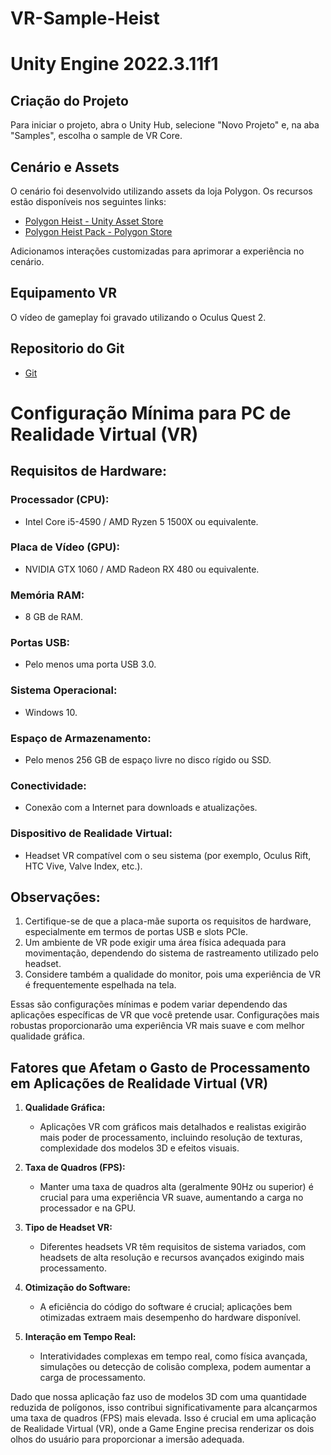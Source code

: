 # VR-Sample-Heist
 
# Unity Engine 2022.3.11f1

## Criação do Projeto
Para iniciar o projeto, abra o Unity Hub, selecione "Novo Projeto" e, na aba "Samples", escolha o sample de VR Core.

## Cenário e Assets
O cenário foi desenvolvido utilizando assets da loja Polygon. Os recursos estão disponíveis nos seguintes links:

- [Polygon Heist - Unity Asset Store](https://assetstore.unity.com/packages/3d/environments/urban/polygon-heist-low-poly-3d-art-by-synty-97949)
- [Polygon Heist Pack - Polygon Store](https://syntystore.com/products/polygon-heist-pack?_pos=1&_sid=318b4c2e4&_ss=r)

Adicionamos interações customizadas para aprimorar a experiência no cenário.

## Equipamento VR
O vídeo de gameplay foi gravado utilizando o Oculus Quest 2.

## Repositorio do Git
- [Git](https://github.com/Ddieguin/CG_VR)

# Configuração Mínima para PC de Realidade Virtual (VR)

## Requisitos de Hardware:

### Processador (CPU):
- Intel Core i5-4590 / AMD Ryzen 5 1500X ou equivalente.

### Placa de Vídeo (GPU):
- NVIDIA GTX 1060 / AMD Radeon RX 480 ou equivalente.

### Memória RAM:
- 8 GB de RAM.

### Portas USB:
- Pelo menos uma porta USB 3.0.

### Sistema Operacional:
- Windows 10.

### Espaço de Armazenamento:
- Pelo menos 256 GB de espaço livre no disco rígido ou SSD.

### Conectividade:
- Conexão com a Internet para downloads e atualizações.

### Dispositivo de Realidade Virtual:
- Headset VR compatível com o seu sistema (por exemplo, Oculus Rift, HTC Vive, Valve Index, etc.).

## Observações:
1. Certifique-se de que a placa-mãe suporta os requisitos de hardware, especialmente em termos de portas USB e slots PCIe.
2. Um ambiente de VR pode exigir uma área física adequada para movimentação, dependendo do sistema de rastreamento utilizado pelo headset.
3. Considere também a qualidade do monitor, pois uma experiência de VR é frequentemente espelhada na tela.

Essas são configurações mínimas e podem variar dependendo das aplicações específicas de VR que você pretende usar. Configurações mais robustas proporcionarão uma experiência VR mais suave e com melhor qualidade gráfica.

## Fatores que Afetam o Gasto de Processamento em Aplicações de Realidade Virtual (VR)

1. **Qualidade Gráfica:**
   - Aplicações VR com gráficos mais detalhados e realistas exigirão mais poder de processamento, incluindo resolução de texturas, complexidade dos modelos 3D e efeitos visuais.

2. **Taxa de Quadros (FPS):**
   - Manter uma taxa de quadros alta (geralmente 90Hz ou superior) é crucial para uma experiência VR suave, aumentando a carga no processador e na GPU.

3. **Tipo de Headset VR:**
   - Diferentes headsets VR têm requisitos de sistema variados, com headsets de alta resolução e recursos avançados exigindo mais processamento.

4. **Otimização do Software:**
   - A eficiência do código do software é crucial; aplicações bem otimizadas extraem mais desempenho do hardware disponível.

5. **Interação em Tempo Real:**
   - Interatividades complexas em tempo real, como física avançada, simulações ou detecção de colisão complexa, podem aumentar a carga de processamento.

Dado que nossa aplicação faz uso de modelos 3D com uma quantidade reduzida de polígonos, isso contribui significativamente para alcançarmos uma taxa de quadros (FPS) mais elevada. Isso é crucial em uma aplicação de Realidade Virtual (VR), onde a Game Engine precisa renderizar os dois olhos do usuário para proporcionar a imersão adequada.

